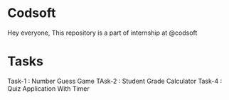 # Codsoft
Hey everyone,
This repository is a part of internship at @codsoft

# Tasks
Task-1 : Number Guess Game
TAsk-2 : Student Grade Calculator
Task-4 : Quiz Application With Timer
